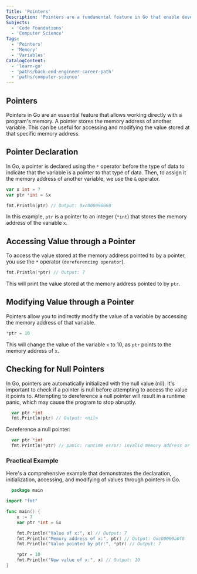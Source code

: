 ```yaml
---
Title: 'Pointers'
Description: 'Pointers are a fundamental feature in Go that enable developers to manage memory efficiently and directly'
Subjects:
  - 'Code Foundations'
  - 'Computer Science'
Tags:
  - 'Pointers'
  - 'Memory'
  - 'Variables'
CatalogContent:
  - 'learn-go'
  - 'paths/back-end-engineer-career-path'
  - 'paths/computer-science'
---
```


## Pointers

Pointers in Go are an essential feature that allows working directly with a program's memory. A pointer stores the memory address of another variable. This can be useful for accessing and modifying the value stored at that specific memory address.

## Pointer Declaration

In Go, a pointer is declared using the `*` operator before the type of data to indicate that the variable is a pointer to that type of data. Then, to assign it the memory address of another variable, we use the `&` operator.

```go
var x int = 7
var ptr *int = &x

fmt.Println(ptr) // Output: 0xc000096068
```

In this example, `ptr` is a pointer to an integer (`*int`) that stores the memory address of the variable `x`.

## Accessing Value through a Pointer

To access the value stored at the memory address pointed to by a pointer, you use the `*` operator (`dereferencing operator`).

```go
fmt.Println(*ptr) // Output: 7
```

This will print the value stored at the memory address pointed to by `ptr`.

## Modifying Value through a Pointer

Pointers allow you to indirectly modify the value of a variable by accessing the memory address of that variable.

```go
*ptr = 10
```

This will change the value of the variable `x` to 10, as `ptr` points to the memory address of `x`.

## Checking for Null Pointers

In Go, pointers are automatically initialized with the null value (nil). It's important to check if a pointer is null before attempting to access the value it points to. Attempting to dereference a null pointer will result in a runtime panic, which may cause the program to stop abruptly.

```go
  var ptr *int
  fmt.Println(ptr) // Output: <nil>
```

Dereference a null pointer:

```go
  var ptr *int
  fmt.Println(*ptr) // panic: runtime error: invalid memory address or nil pointer dereference
```

### Practical Example

Here's a comprehensive example that demonstrates the declaration, initialization, accessing, and modifying of values through pointers in Go.

```go
  package main

import "fmt"

func main() {
    x := 7
    var ptr *int = &x

    fmt.Println("Value of x:", x) // Output: 7
    fmt.Println("Memory address of x:", ptr) // Output: 0xc00000a0f8 
    fmt.Println("Value pointed by ptr:", *ptr) // Output: 7

    *ptr = 10
    fmt.Println("New value of x:", x) // Output: 10
}
